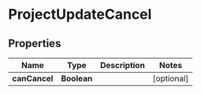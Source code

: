 # ProjectUpdateCancel

## Properties
Name | Type | Description | Notes
------------ | ------------- | ------------- | -------------
**canCancel** | **Boolean** |  |  [optional]
